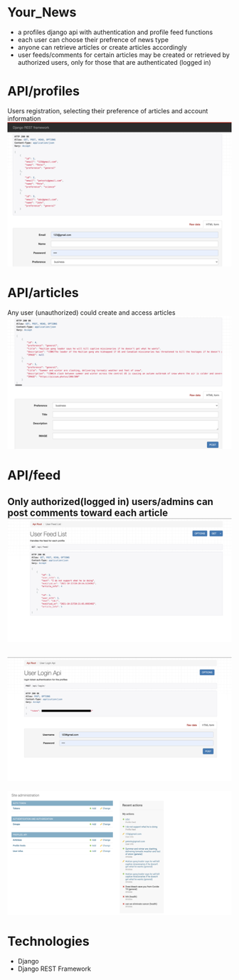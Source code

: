 # Your_News

- a profiles django api with authentication and profile feed functions
- each user can choose their prefrence of news type
- anyone can retrieve articles or create articles accordingly
- user feeds/comments for certain articles may be created or retrieved by authorized users, only for those that are authenticated (logged in)

# API/profiles
Users registration, selecting their preference of articles and account information
![profiles](/instances/profiles.png)

# API/articles
Any user (unauthorized) could create and access articles
![articles](/instances/articles.png)

# API/feed
Only authorized(logged in) users/admins can post comments toward each article
![articles](/instances/feed.png)
-------------------------------
![login](instances/login.png)
-------------------------------
![admin](/instances/admin.png)

# Technologies
- Django
- Django REST Framework




